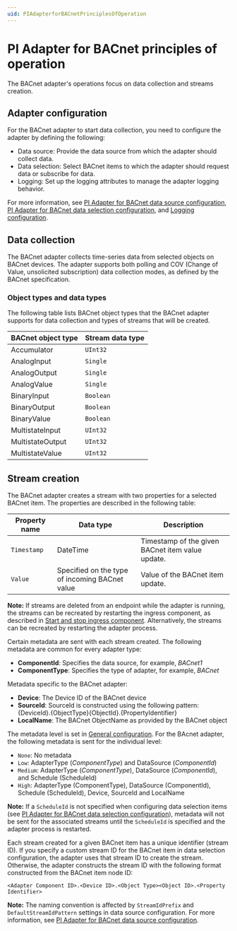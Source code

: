 ```yaml
---
uid: PIAdapterforBACnetPrinciplesOfOperation
---
```


# PI Adapter for BACnet principles of operation

The BACnet adapter's operations focus on data collection and streams creation.

## Adapter configuration

For the BACnet adapter to start data collection, you need to configure the adapter by defining the following:

- Data source: Provide the data source from which the adapter should collect data.
- Data selection: Select BACnet items to which the adapter should request data or subscribe for data.
- Logging: Set up the logging attributes to manage the adapter logging behavior.

For more information, see [PI Adapter for BACnet data source configuration](xref:PIAdapterforBACnetDataSourceConfiguration), [PI Adapter for BACnet data selection configuration](xref:PIAdapterforBACnetDataSelectionConfiguration), and [Logging configuration](xref:LoggingConfiguration).

## Data collection

The BACnet adapter collects time-series data from selected objects on BACnet devices. The adapter supports both polling and COV (Change of Value, unsolicited subscription) data collection modes, as defined by the BACnet specification.

### Object types and data types

The following table lists BACnet object types that the BACnet adapter supports for data collection and types of streams that will be created.

| BACnet object type | Stream data type |
|------------------|------------------|
| Accumulator       | `UInt32`  |
| AnalogInput       | `Single`  |
| AnalogOutput      | `Single`  |
| AnalogValue       | `Single`  |
| BinaryInput       | `Boolean` |
| BinaryOutput      | `Boolean` |
| BinaryValue       | `Boolean` |
| MultistateInput   | `UInt32`  |
| MultistateOutput  | `UInt32`  |
| MultistateValue   | `UInt32`  |

## Stream creation

The BACnet adapter creates a stream with two properties for a selected BACnet item. The properties are described in the following table:

| Property name | Data type | Description |
|---------------|-----------|-------------|
| `Timestamp`     | DateTime  | Timestamp of the given BACnet item value update. |
| `Value`         | Specified on the type of incoming BACnet value | Value of the BACnet item update. |

**Note:** If streams are deleted from an endpoint while the adapter is running, the streams can be recreated by restarting the ingress component, as described in [Start and stop ingress component](xref:Startandstopingresscomponent). Alternatively, the streams can be recreated by restarting the adapter process.

Certain metadata are sent with each stream created.
The following metadata are common for every adapter type:

- **ComponentId**: Specifies the data source, for example, _BACnet1_ 
- **ComponentType**: Specifies the type of adapter, for example, _BACnet_

Metadata specific to the BACnet adapter:

- **Device**: The Device ID of the BACnet device
- **SourceId**: SourceId is constructed using the following pattern: {DeviceId}.{ObjectType}{ObjectId}.{PropertyIdentifier}
- **LocalName**: The BACnet ObjectName as provided by the BACnet object

The metadata level is set in [General configuration](xref:GeneralConfiguration). For the BAcnet adapter, the following metadata is sent for the individual level:

- `None`: No metadata
- `Low`: AdapterType (_ComponentType_) and DataSource (_ComponentId_)
- `Medium`: AdapterType (_ComponentType_), DataSource (_ComponentId_), and Schedule (ScheduleId)
- `High`: AdapterType (ComponentType), DataSource (ComponentId), Schedule (ScheduleId), Device, SourceId and LocalName

**Note:** If a `ScheduleId` is not specified when configuring data selection items (see [PI Adapter for BACnet data selection configuration](xref:PIAdapterforBACnetDataSelectionConfiguration)), metadata will not be sent for the associated streams until the `ScheduleId` is specified and the adapter process is restarted.

Each stream created for a given BACnet item has a unique identifier (stream ID). If you specify a custom stream ID for the BACnet item in data selection configuration, the adapter uses that stream ID to create the stream. Otherwise, the adapter constructs the stream ID with the following format constructed from the BACnet item node ID:

```code
<Adapter Component ID>.<Device ID>.<Object Type><Object ID>.<Property Identifier>
```

**Note:** The naming convention is affected by `StreamIdPrefix` and `DefaultStreamIdPattern` settings in data source configuration. For more information, see [PI Adapter for BACnet data source configuration](xref:PIAdapterforBACnetDataSourceConfiguration).

